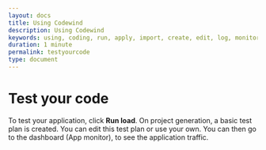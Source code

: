 ```yaml
---
layout: docs
title: Using Codewind
description: Using Codewind
keywords: using, coding, run, apply, import, create, edit, log, monitor, testing, testing your application, project generation, basic test plan, edit test plan, App monitor, application traffic
duration: 1 minute
permalink: testyourcode
type: document
---
```


# Test your code

To test your application, click **Run load**. On project generation, a basic test plan is created. You can edit this test plan or use your own. You can then go to the dashboard (App monitor), to see the application traffic.

